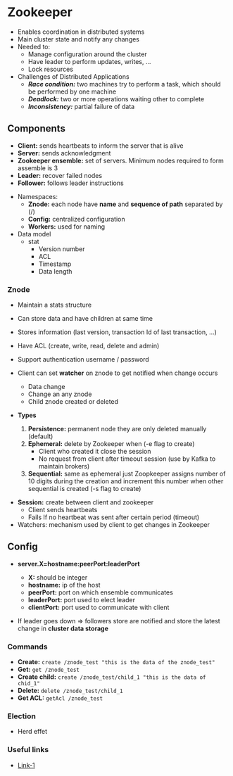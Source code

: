 # Zookeeper

* Enables coordination in distributed systems
* Main cluster state and notify any changes
* Needed to:
    * Manage configuration around the cluster
    * Have leader to perform updates, writes, ...
    * Lock resources
* Challenges of Distributed Applications
    * ***Race condition:*** two machines try to perform a task, which should be performed by one machine
    * ***Deadlock:*** two or more operations waiting other to complete
    * ***Inconsistency:*** partial failure of data

## Components

- **Client:** sends heartbeats to inform the server that is alive
- **Server:** sends acknowledgment  
- **Zookeeper ensemble:** set of servers. Minimum nodes required to form assemble is 3
- **Leader:** recover failed nodes
- **Follower:** follows leader instructions

* Namespaces:
    * **Znode:** each node have **name** and **sequence of path** separated by (/)
    * **Config:** centralized configuration
    * **Workers:** used for naming
* Data model
    * stat
        * Version number
        * ACL
        * Timestamp
        * Data length

### Znode

- Maintain a stats structure
- Can store data and have children at same time
- Stores information (last version, transaction Id of last transaction, ...)
- Have ACL (create, write, read, delete and admin)
- Support authentication username / password
- Client can set **watcher** on znode to get notified when change occurs
    - Data change
    - Change an any znode
    - Child znode created or deleted
    
- **Types**
    1. **Persistence:** permanent node they are only deleted manually (default)  
    2. **Ephemeral:** delete by Zookeeper when (-e flag to create)
         * Client who created it close the session
         * No request from client after timeout session (use by Kafka to maintain brokers)
    3. **Sequential:** same as ephemeral just Zoopkeeper assigns number of 10 digits during the creation and increment this number when other sequential is created (-s flag to create)
* **Session:** create between client and zookeeper
    - Client sends heartbeats
    - Fails If no heartbeat was sent after certain period (timeout)
* Watchers: mechanism used by client to get changes in Zookeeper


## Config

* **server.X=hostname:peerPort:leaderPort**
    * **X:** should be integer
    * **hostname:** ip of the host
    * **peerPort:** port on which ensemble communicates
    * **leaderPort:** port used to elect leader
    * **clientPort:** port used to communicate with client  

* If leader goes down => followers store are notified and store the latest change in **cluster data storage**

### Commands

* **Create:** ``` create /znode_test "this is the data of the znode_test" ```
* **Get:** ``` get /znode_test ```
* **Create child:** ``` create /znode_test/child_1 "this is the data of chid_1" ```
* **Delete:** ``` delete /znode_test/child_1 ```
* **Get ACL:** ``` getAcl /znode_test ```

### Election

* Herd effet

### Useful links
- [Link-1](https://medium.com/@bikas.katwal10/zookeeper-introduction-designing-a-distributed-system-using-zookeeper-and-java-7f1b108e236e)